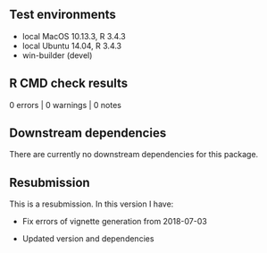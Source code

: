 ## Test environments

* local MacOS 10.13.3, R 3.4.3
* local Ubuntu 14.04, R 3.4.3
* win-builder (devel)

## R CMD check results

0 errors | 0 warnings | 0 notes


## Downstream dependencies

There are currently no downstream dependencies for this package.

## Resubmission
This is a resubmission. In this version I have:

* Fix errors of vignette generation from 2018-07-03

* Updated version and dependencies
